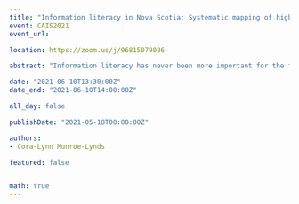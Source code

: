 ```yaml
---
title: "Information literacy in Nova Scotia: Systematic mapping of high school learning outcomes"
event: CAIS2021
event_url:

location: https://zoom.us/j/96815079086

abstract: "Information literacy has never been more important for the functioning of the democratic process, and for autonomy over one’s decisions. The Association for College and Research Libraries (ACRL) created a framework for information literacy, which lists six threshold concepts that an information literate individual possesses. This paper seeks to identify information literacy embedded in the Nova Scotia high school curriculum learning outcomes. Information literacy threshold concepts were mapped in the learning outcomes using qualitative coding. Findings from this study will reveal strengths and weaknesses in IL competencies in the Nova Scotia high school courses. This study also provides recommendation for future research."

date: "2021-06-10T13:30:00Z"
date_end: "2021-06-10T14:00:00Z"

all_day: false

publishDate: "2021-05-18T00:00:00Z"

authors:
- Cora-Lynn Munroe-Lynds

featured: false


math: true
---
```


